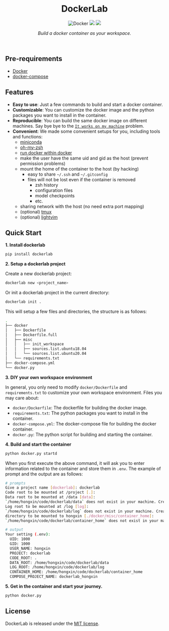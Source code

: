 <div align = center>


<h1>DockerLab</h1>

![Docker](https://img.shields.io/badge/docker-%230db7ed.svg?style=flat-square&logo=docker&logoColor=white)
[![](docs/_static/imgs/hydra.svg)](https://hydra.cc)
[![](https://img.shields.io/badge/License-MIT-green.svg?style=flat-square&labelColor=gray)](#license)

*Build a docker container as your workspace.*


</div>

<br>

## Pre-requirements

- [Docker](https://docs.docker.com/engine/install)
- [docker-compose](https://docs.docker.com/compose/install/)


## Features

- **Easy to use**: Just a few commands to build and start a docker container.
- **Customizable**: You can customize the docker image and the python packages you want to install in the container.
- **Reproducible**: You can build the same docker image on different machines. Say bye bye to the [`It works on my machine`](https://www.reddit.com/r/ProgrammerHumor/comments/70we66/it_works_on_my_machine/) problem.
- **Convenient**: We made some convenient setups for you, including tools and functions:
  - [miniconda](https://docs.conda.io/en/latest/miniconda.html)
  - [oh-my-zsh](https://ohmyz.sh/)
  - [run docker within docker](https://www.docker.com/blog/docker-can-now-run-within-docker/)
  - make the user have the same uid and gid as the host (prevent permission problems)
  - mount the home of the container to the host (by hacking)
    - easy to share `~/.ssh` and `~/.gitconfig`
    - files will not be lost even if the container is removed
      - zsh history
      - configuration files
      - model checkpoints
      - etc.
  - sharing network with the host (no need extra port mapping)
  - (optional) [tmux](https://github.com/tmux/tmux/wiki)
  - (optional) [lightvim](https://github.com/hughplay/lightvim)


## Quick Start

**1. Install dockerlab**

```bash
pip install dockerlab
```

**2. Setup a dockerlab project**

Create a new dockerlab project:

```bash
dockerlab new <project_name>
```

Or init a dockerlab project in the current directory:

```bash
dockerlab init .
```

This will setup a few files and directories, the structure is as follows:

```bash
.
├── docker
│   ├── Dockerfile
│   ├── Dockerfile.full
│   ├── misc
│   │   ├── init_workspace
│   │   ├── sources.list.ubuntu18.04
│   │   └── sources.list.ubuntu20.04
│   └── requirements.txt
├── docker-compose.yml
└── docker.py
```


**3. DIY your own workspace environment**

In general, you only need to modify `docker/Dockerfile` and `requirements.txt` to customize your own workspace environment. Files you may care about:

- `docker/Dockerfile`: The dockerfile for building the docker image.
- `requirements.txt`: The python packages you want to install in the container.
- `docker-compose.yml`: The docker-compose file for building the docker container.
- `docker.py`: The python script for building and starting the container.


**4. Build and start the container**

```bash
python docker.py startd
```

When you first execute the above command, it will ask you to enter information related to the container and store them in `.env`. The example of prompt and the output are as follows:

```bash
# prompts
Give a project name [dockerlab]: dockerlab
Code root to be mounted at /project [.]:
Data root to be mounted at /data [data]:
`/home/hongxin/code/dockerlab/data` does not exist in your machine. Create? [yes]:
Log root to be mounted at /log [log]:
`/home/hongxin/code/dockerlab/log` does not exist in your machine. Create? [yes]:
directory to be mounted to hongxin [./docker/misc/container_home]:
`/home/hongxin/code/dockerlab/container_home` does not exist in your machine. Create? [yes]:

# output
Your setting (.env):
  UID: 1000
  GID: 1000
  USER_NAME: hongxin
  PROJECT: dockerlab
  CODE_ROOT: .
  DATA_ROOT: /home/hongxin/code/dockerlab/data
  LOG_ROOT: /home/hongxin/code/dockerlab/log
  CONTAINER_HOME: /home/hongxin/code/dockerlab/container_home
  COMPOSE_PROJECT_NAME: dockerlab_hongxin
```

**5. Get in the container and start your journey.**

```bash
python docker.py
```

## License

DockerLab is released under the [MIT license](LICENSE).
